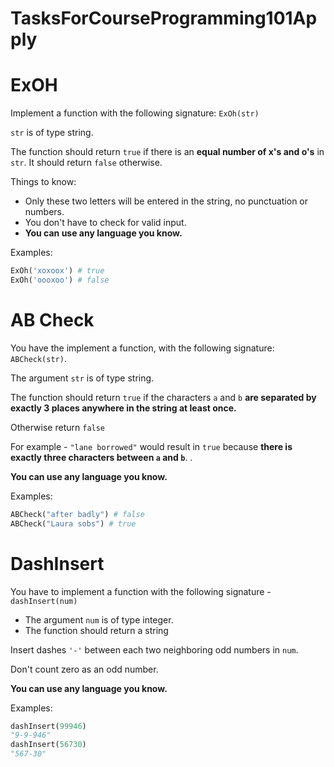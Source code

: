 TasksForCourseProgramming101Apply
=================================
# ExOH

Implement a function with the following signature: `ExOh(str)`

`str` is of type string.

The function should return `true` if there is an **equal number of x's and o's** in `str`.
It should return `false` otherwise.

Things to know:

* Only these two letters will be entered in the string, no punctuation or numbers. 
* You don't have to check for valid input.
* **You can use any language you know.**

Examples:

```python
ExOh('xoxoox') # true
ExOh('oooxoo') # false
```

# AB Check

You have the implement a function, with the following signature: `ABCheck(str)`.


The argument `str` is of type string.

The function should return `true` if the characters `a` and `b` **are separated by exactly 3 places anywhere in the string at least once.**

Otherwise return `false`

For example - `"lane borrowed"` would result in `true` because **there is exactly three characters between `a` and `b`**. .

**You can use any language you know.**

Examples:

```python
ABCheck("after badly") # false
ABCheck("Laura sobs") # true
```

# DashInsert

You have to implement a function with the following signature - `dashInsert(num)`

* The argument `num` is of type integer.
* The function should return a string


Insert dashes `'-'` between each two neighboring odd numbers in `num`. 

Don't count zero as an odd number.

**You can use any language you know.**

Examples:

```python
dashInsert(99946)
"9-9-946"
dashInsert(56730)
"567-30"
```

